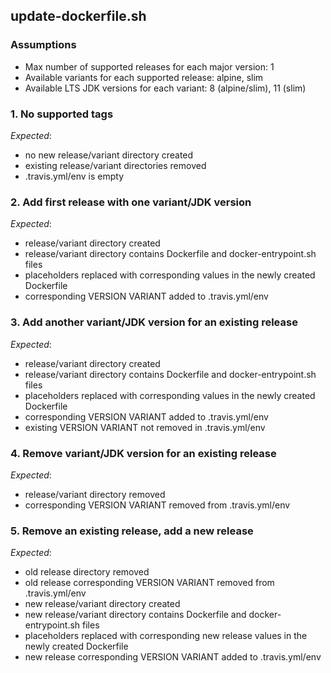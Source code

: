 ## update-dockerfile.sh

### Assumptions
- Max number of supported releases for each major version: 1
- Available variants for each supported release: alpine, slim
- Available LTS JDK versions for each variant: 8 (alpine/slim), 11 (slim)

### 1. No supported tags
*Expected*:
- no new release/variant directory created
- existing release/variant directories removed
- .travis.yml/env is empty

### 2. Add first release with one variant/JDK version
*Expected*:
- release/variant directory created
- release/variant directory contains Dockerfile and docker-entrypoint.sh files
- placeholders replaced with corresponding values in the newly created Dockerfile
- corresponding VERSION VARIANT added to .travis.yml/env

### 3. Add another variant/JDK version for an existing release
*Expected*:
- release/variant directory created
- release/variant directory contains Dockerfile and docker-entrypoint.sh files
- placeholders replaced with corresponding values in the newly created Dockerfile
- corresponding VERSION VARIANT added to .travis.yml/env
- existing VERSION VARIANT not removed in .travis.yml/env

### 4. Remove variant/JDK version for an existing release
*Expected*:
- release/variant directory removed
- corresponding VERSION VARIANT removed from .travis.yml/env

### 5. Remove an existing release, add a new release
*Expected*:
- old release directory removed
- old release corresponding VERSION VARIANT removed from .travis.yml/env
- new release/variant directory created
- new release/variant directory contains Dockerfile and docker-entrypoint.sh files
- placeholders replaced with corresponding new release values in the newly created Dockerfile
- new release corresponding VERSION VARIANT added to .travis.yml/env
